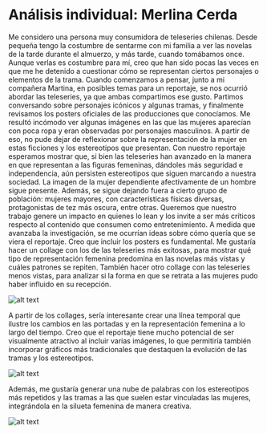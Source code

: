 # Análisis individual: Merlina Cerda
Me considero una persona muy consumidora de teleseries chilenas. Desde pequeña tengo la costumbre de sentarme con mi familia a ver las novelas de la tarde durante el almuerzo, y más tarde, cuando tomábamos once. Aunque verlas es costumbre para mí, creo que han sido pocas las veces en que me he detenido a cuestionar cómo se representan ciertos personajes o elementos de la trama.
Cuando comenzamos a pensar, junto a mi compañera Martina, en posibles temas para un reportaje, se nos ocurrió abordar las teleseries, ya que ambas compartimos ese gusto. Partimos conversando sobre personajes icónicos y algunas tramas, y finalmente revisamos los posters oficiales de las producciones que conocíamos. Me resultó incómodo ver algunas imágenes en las que las mujeres aparecían con poca ropa y eran observadas por personajes masculinos. A partir de eso, no pude dejar de reflexionar sobre la representación de la mujer en estas ficciones y los estereotipos que presentan.
Con nuestro reportaje esperamos mostrar que, si bien las teleseries han avanzado en la manera en que representan a las figuras femeninas, dándoles más seguridad e independencia, aún persisten estereotipos que siguen marcando a nuestra sociedad. La imagen de la mujer dependiente afectivamente de un hombre sigue presente. Además, se sigue dejando fuera a cierto grupo de población: mujeres mayores, con características físicas diversas, protagonistas de tez más oscura, entre otras. Queremos que nuestro trabajo genere un impacto en quienes lo lean y los invite a ser más críticos respecto al contenido que consumen como entretenimiento.
A medida que avanzaba la investigación, se me ocurrían ideas sobre cómo quería que se viera el reportaje. Creo que incluir los posters es fundamental. Me gustaría hacer un collage con los de las teleseries más exitosas, para mostrar qué tipo de representación femenina predomina en las novelas más vistas y cuáles patrones se repiten. También hacer otro collage con las teleseries menos vistas, para analizar si la forma en que se retrata a las mujeres pudo haber influido en su recepción.

![alt text](image-8.png)

A partir de los collages, sería interesante crear una línea temporal que ilustre los cambios en las portadas y en la representación femenina a lo largo del tiempo. Creo que el reportaje tiene mucho potencial de ser visualmente atractivo al incluir varias imágenes, lo que permitiría también incorporar gráficos más tradicionales que destaquen la evolución de las tramas y los estereotipos.

![alt text](image-6.png)

Además, me gustaría generar una nube de palabras con los estereotipos más repetidos y las tramas a las que suelen estar vinculadas las mujeres, integrándola en la silueta femenina de manera creativa.

![alt text](image-7.png)
